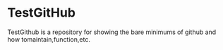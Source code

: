 # TestGitHub



TestGithub is a repository for showing the bare minimums of github and how tomaintain,function,etc.
























